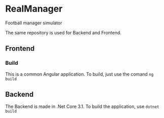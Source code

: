 # RealManager
Football manager simulator

The same repository is used for Backend and Frontend.

## Frontend

### Build
This is a common Angular application. To build, just use the comand `ng build`

## Backend
The Backend is made in .Net Core 3.1.
To build the application, use `dotnet build`
